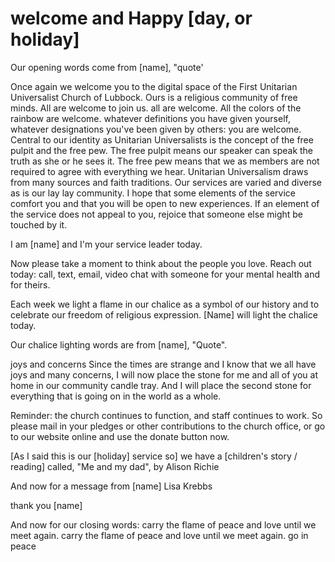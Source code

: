 # welcome and Happy [day, or holiday]

Our opening words come from [name], "quote'

Once again we welcome you to the digital space of the First Unitarian Universalist Church of Lubbock. Ours is a religious community of free minds. All are welcome to join us. all are welcome. All the colors of the rainbow are welcome. whatever definitions you have given yourself, whatever designations you've been given by others: you are welcome. Central to our identity as Unitarian Universalists is the concept of the free pulpit and the free pew. The free pulpit means our speaker can speak the truth as she or he sees it. The free pew means that we as members are not required to agree with everything we hear. Unitarian Universalism draws from many sources and faith traditions. Our services are varied and diverse as is our lay lay community. I hope that some elements of the service comfort you and that you will be open to new experiences. If an element of the service does not appeal to you, rejoice that someone else might be touched by it.

I am [name] and I'm your service leader today. 

Now please take a moment to think about the people you love. Reach out today: call, text, email, video chat with someone for your mental health and for theirs.

Each week we light a flame in our chalice as a symbol of our history and to celebrate our freedom of religious expression. [Name] will light the chalice today.

Our chalice lighting words are from [name], "Quote".

joys and concerns 
Since the times are strange and I know that we all have joys and many concerns, I will now place the stone for me and all of you at home in our community candle tray. And I will place the second stone for everything that is going on in the world as a whole.

Reminder: the church continues to function, and staff continues to work. So please mail in your pledges or other contributions to the church office, or go to our website online and use the donate button now.

[As I said this is our [holiday] service so] we have a [children's story / reading] called, "Me and my dad", by Alison Richie

And now for a message from [name] Lisa Krebbs

thank you [name]

And now for our closing words:
carry the flame of peace and love until we meet again.
carry the flame of peace and love until we meet again.
go in peace
